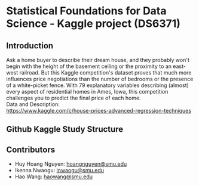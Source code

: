 # Statistical Foundations for Data Science -  Kaggle project (DS6371)
## Introduction 
Ask a home buyer to describe their dream house, and they probably won't begin with the height of the basement ceiling or the proximity to an east-west railroad. But this Kaggle competition's dataset proves that much more influences price negotiations than the number of bedrooms or the presence of a white-picket fence. 
With 79 explanatory variables describing (almost) every aspect of residential homes in Ames, Iowa, this competition challenges you to predict the final price of each home.  
Data and Description:  
https://www.kaggle.com/c/house-prices-advanced-regression-techniques


## Github Kaggle Study Structure 
## Contributors 
- Huy Hoang Nguyen: hoangnguyen@smu.edu  
- Ikenna Nwaogu: inwaogu@smu.edu  
- Hao Wang:  haowang@smu.edu 
